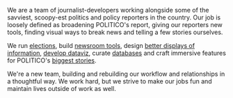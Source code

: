 We are a team of journalist-developers working alongside some of the savviest, scoopy-est politics and policy reporters in the country. Our job is loosely defined as broadening POLITICO's report, giving our reporters new tools, finding visual ways to break news and telling a few stories ourselves.

We run [elections](https://www.politico.com/election-results/2018/texas/), build [newsroom tools](https://github.com/The-Politico/django-kanban-budget), design [better displays of information](https://www.politico.com/interactives/2018/trump-russia-investigation-ties/), [develop dataviz](https://www.politico.com/interactives/2017/politico-morning-consult-poll/), curate [databases](https://www.politico.com/interactives/databases/trump-white-house-visitor-logs-and-records/index.html) and craft immersive features for POLITICO's [biggest stories](https://www.politico.com/interactives/2017/obama-hezbollah-drug-trafficking-investigation/).

We're a new team, building and rebuilding our workflow and relationships in a thoughtful way. We work hard, but we strive to make our jobs fun and maintain lives outside of work as well.
